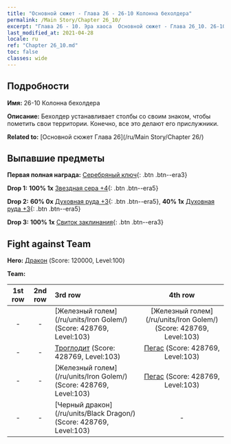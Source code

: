 ```yaml
---
title: "Основной сюжет - Глава 26 - 26-10 Колонна бехолдера"
permalink: /Main Story/Chapter 26_10/
excerpt: "Глава 26 - 10. Эра хаоса  Основной сюжет - Глава 26_10. 26-10 Колонна бехолдера"
last_modified_at: 2021-04-28
locale: ru
ref: "Chapter 26_10.md"
toc: false
classes: wide
---
```


## Подробности

 **Имя:** 26-10 Колонна бехолдера

 **Описание:** Бехолдер устанавливает столбы со своим знаком, чтобы пометить свои территории. Конечно, все это делают его прислужники.

 **Related to:** [Основной сюжет Глава 26](/ru/Main Story/Chapter 26/)

## Выпавшие предметы

 **Первая полная награда:** [Серебряный ключ](/ItemsRU/con_693/){: .btn .btn--era3}

 **Drop 1:** **100% 1x** [Звездная сера +4](/ItemsRU/mat_92/){: .btn .btn--era5}

 **Drop 2:** **60% 0x** [Духовная руда +3](/ItemsRU/mat_82/){: .btn .btn--era5}, **40% 1x** [Духовная руда +3](/ItemsRU/mat_82/){: .btn .btn--era5}

 **Drop 3:** **100% 1x** [Свиток заклинания](/ItemsRU/con_694/){: .btn .btn--era3}


## Fight against Team
 **Hero:** [Дракон](/ru/heroes/Dracon/) (Score: 120000, Level:100)

 **Team:**


  | 1st row | 2nd row | 3rd row | 4th row |
  |:----:|:----:|:----|:----:|
  | - | - | [Железный голем](/ru/units/Iron Golem/) (Score: 428769, Level:103)  | [Железный голем](/ru/units/Iron Golem/) (Score: 428769, Level:103)  |
  | - | - | [Троглодит](/ru/units/Troglodyte/) (Score: 428769, Level:103)  | [Пегас](/ru/units/Pegasus/) (Score: 428769, Level:103)  |
  | - | - | [Железный голем](/ru/units/Iron Golem/) (Score: 428769, Level:103)  | [Пегас](/ru/units/Pegasus/) (Score: 428769, Level:103)  |
  | - | - | [Черный дракон](/ru/units/Black Dragon/) (Score: 428769, Level:103)  | - |


